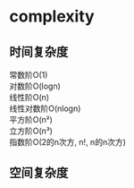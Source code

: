 # complexity

## 时间复杂度
常数阶O(1)  
对数阶O(logn)  
线性阶O(n)  
线性对数阶O(nlogn)  
平方阶O(n²)  
立方阶O(n³)  
指数阶O(2的n次方, n!, n的n次方)  

## 空间复杂度